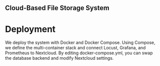 ## Cloud-Based File Storage System

# Deployment
We deploy the system with Docker and Docker Compose. Using Compose, we define the multi-container stack and connect Locust, Grafana, and Prometheus to Nextcloud. By editing docker-compose.yml, you can swap the database backend and modify Nextcloud settings.



